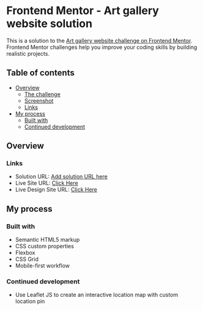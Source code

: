 # Frontend Mentor - Art gallery website solution

This is a solution to the [Art gallery website challenge on Frontend Mentor](https://www.frontendmentor.io/challenges/art-gallery-website-yVdrZlxyA). Frontend Mentor challenges help you improve your coding skills by building realistic projects. 

## Table of contents

- [Overview](#overview)
  - [The challenge](#the-challenge)
  - [Screenshot](#screenshot)
  - [Links](#links)
- [My process](#my-process)
  - [Built with](#built-with)
  - [Continued development](#continued-development)

## Overview
### Links

- Solution URL: [Add solution URL here](https://your-solution-url.com)
- Live Site URL: [Click Here](https://elegant-morse-5cd661.netlify.app)
- Live Design Site URL: [Click Here](https://elegant-morse-5cd661.netlify.app/design-system.html)

## My process

### Built with

- Semantic HTML5 markup
- CSS custom properties
- Flexbox
- CSS Grid
- Mobile-first workflow

### Continued development

- Use Leaflet JS to create an interactive location map with custom location pin


